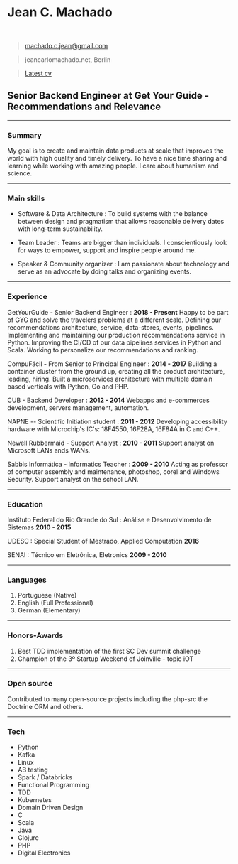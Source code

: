 # Jean C. Machado


<br>


> machado.c.jean@gmail.com

> jeancarlomachado.net, Berlin

> [Latest cv](https://github.com/jeanCarloMachado/resume/blob/master/index.pdf)

## Senior Backend Engineer at Get Your Guide - Recommendations and Relevance

---

### Summary

My goal is to create and maintain data products at scale that improves the world with high quality and timely delivery. To have a nice time sharing and learning while working with amazing people. I care about humanism and science.

---

### Main skills

* Software & Data Architecture
  : To build systems with the balance between design and pragmatism that allows reasonable delivery dates with long-term sustainability.

* Team Leader
  : Teams are bigger than individuals. I conscientiously look for ways to empower, support and inspire people around me.

* Speaker & Community organizer
  : I am passionate about technology and serve as an advocate by doing talks and organizing events.

---

### Experience

GetYourGuide - Senior Backend Engineer
  :  __2018 - Present__
    Happy to be part of GYG and solve the travelers problems at a different scale.
    Defining our recommendations architecture, service, data-stores, events, pipelines. 
    Implementing and maintaining our production recommendations service in Python.
    Improving the CI/CD of our data pipelines services in Python and Scala.
    Working to personalize our recommendations and ranking. 

CompuFácil - From Senior to Principal Engineer
 : __2014 - 2017__
  Building a container cluster from the ground up, creating all the product architecture, leading, hiring.
  Built a microservices architecture with multiple domain based verticals with Python, Go and PHP.

CUB - Backend Developer
 : __2012 - 2014__
  Webapps and e-commerces development, servers management, automation.

NAPNE -- Scientific Initiation student
 : __2011 - 2012__
  Developing accessibility hardware with Microchip's IC's: 18F4550, 16F28A, 16F84A in C and C++.

Newell Rubbermaid - Support Analyst
  : __2010 - 2011__
Support analyst on Microsoft LANs ands WANs.

Sabbis Informática - Informatics Teacher
  : __2009 - 2010__
  Acting as professor of computer assembly and maintenance, photoshop, corel and Windows Security. Support analyst on the school LAN.

---

### Education

Instituto Federal do Rio Grande do Sul
: Análise e Desenvolvimento de Sistemas
__2010 - 2015__

UDESC
: Special Student of Mestrado, Applied Computation
__2016__

SENAI
: Técnico em Eletrônica, Eletronics
__2009 - 2010__

---

### Languages

1. Portuguese (Native)
1. English (Full Professional)
1. German (Elementary)

---


### Honors-Awards

1. Best TDD implementation of the first SC Dev summit challenge
1. Champion of the 3º Startup Weekend of Joinville - topic iOT

---

### Open source

Contributed to many open-source projects including the php-src the Doctrine ORM and others.

---

### Tech

* Python
* Kafka
* Linux
* AB testing
* Spark / Databricks
* Functional Programming
* TDD
* Kubernetes
* Domain Driven Design
* C
* Scala
* Java
* Clojure
* PHP
* Digital Electronics


